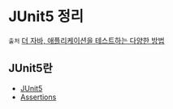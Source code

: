 # JUnit5 정리

`출처` [더 자바, 애플리케이션을 테스트하는 다양한 방법](https://www.inflearn.com/course/the-java-application-test/dashboard)

## JUnit5란

* [JUnit5](https://velog.io/@ililil9482/JUnit5)
* [Assertions](https://velog.io/@ililil9482/Assertion)